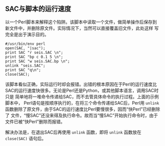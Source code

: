 ## SAC与脚本的运行速度

以一个Perl脚本来解释这个陷阱。该脚本中读取一个文件，做简单操作后保存到
新文件中，并删除原文件。实际情况下，当然可以直接覆盖旧文件，此处这样
写完全是出于演示目的。

``` {.perl}
#/usr/bin/env perl
open(SAC, "|sac");
print SAC "r seis.SAC \n";
print SAC "bp c 0.1 5 \n";
print SAC "w seis.SAC.bp \n";
unlink "seis.SAC";
print SAC "q\n";
close(SAC);
```

该脚本看似正确，实际运行时却会报错。出错的根本原因在于Perl的运行速度比
SAC的运行速度快很多。无论是Perl还是Python，或其他脚本语言，调用SAC时只是
简单地将一堆命令传递给SAC，而不去管具体命令的执行过程。上面的示例脚本中，
Perl语句是按顺序执行的，在将三个命令传递给SAC后，Perl用 `unlink`
函数删除了原文件，由于SAC的运行速度比Perl要慢很多，因而“快Perl”已经删除了
文件，“慢SAC”还没来得及执行命令。故而当“慢SAC”开始执行命令时，由于
文件已被“快Perl”删除而报错。

解决办法是，在退出SAC后再使用 `unlink` 函数，即将 `unlink` 函数放在
`close(SAC)` 语句后。
